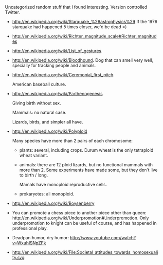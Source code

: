 Uncategorized random stuff that I found interesting. Version controlled Twitter.

- <http://en.wikipedia.org/wiki/Starquake_%28astrophysics%29> If the 1979 starquake had happened 5 times closer, we'd be dead =)

- <http://en.wikipedia.org/wiki/Richter_magnitude_scale#Richter_magnitudes>

- <http://en.wikipedia.org/wiki/List_of_gestures>.

- <http://en.wikipedia.org/wiki/Bloodhound>. Dog that can smell very well, specially for tracking people and animals.

- <http://en.wikipedia.org/wiki/Ceremonial_first_pitch>

    American baseball culture.

- <http://en.wikipedia.org/wiki/Parthenogenesis>

    Giving birth without sex.

    Mammals: no natural case.

    Lizards, birds, and simpler all have.

- <http://en.wikipedia.org/wiki/Polyploid>

    Many species have more than 2 pairs of each chromosome:

    - plants: several, including crops. Durum wheat is the only tetraploid wheat variant.
    - animals: there are 12 ploid lizards, but no functional mammals with more than 2. Some experiments have made some, but they don't live to birth / long.

        Mamals have monoploid reproductive cells.

    - prokaryotes: all monoploid.

- <http://en.wikipedia.org/wiki/Boysenberry>

- You can promote a chess piece to another piece other than queen: <http://en.wikipedia.org/wiki/Underpromotion#Underpromotion>. Only underpromotion to knight can be useful of course, and has happened in professional play.

- Deadpan humor, dry humor: <http://www.youtube.com/watch?v=WxuhISNpZFk>

- <http://en.wikipedia.org/wiki/File:Societal_attitudes_towards_homosexuality.svg>
